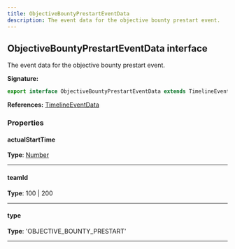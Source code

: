 ```yaml
---
title: ObjectiveBountyPrestartEventData
description: The event data for the objective bounty prestart event.
---
```


## ObjectiveBountyPrestartEventData interface

The event data for the objective bounty prestart event.

**Signature:**

```ts
export interface ObjectiveBountyPrestartEventData extends TimelineEventData 
```

**References:** [TimelineEventData](/api/TimelineEventData.md)

### Properties

#### actualStartTime



**Type**: [Number](https://developer.mozilla.org/en-US/docs/Web/JavaScript/Reference/Global_Objects/Number)

---

#### teamId



**Type**: 100 \| 200

---

#### type



**Type**: 'OBJECTIVE_BOUNTY_PRESTART'

---

